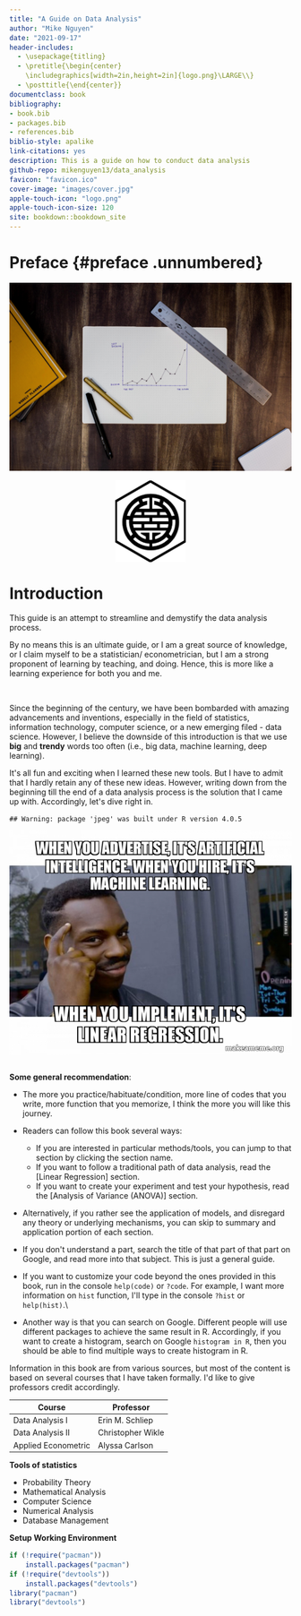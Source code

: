```yaml
---
title: "A Guide on Data Analysis"
author: "Mike Nguyen"
date: "2021-09-17"
header-includes:
  - \usepackage{titling}
  - \pretitle{\begin{center}
    \includegraphics[width=2in,height=2in]{logo.png}\LARGE\\}
  - \posttitle{\end{center}}
documentclass: book
bibliography:
- book.bib
- packages.bib
- references.bib
biblio-style: apalike
link-citations: yes
description: This is a guide on how to conduct data analysis
github-repo: mikenguyen13/data_analysis
favicon: "favicon.ico"
cover-image: "images/cover.jpg"
apple-touch-icon: "logo.png"
apple-touch-icon-size: 120
site: bookdown::bookdown_site
---
```


# Preface {#preface .unnumbered}



<div style = "text-align: center">

![](images/cover.jpg)

</div>

<img src="logo.png" width="25%" style="display: block; margin: auto;" />

# Introduction

This guide is an attempt to streamline and demystify the data analysis process.

By no means this is an ultimate guide, or I am a great source of knowledge, or I claim myself to be a statistician/ econometrician, but I am a strong proponent of learning by teaching, and doing. Hence, this is more like a learning experience for both you and me.

<br>

Since the beginning of the century, we have been bombarded with amazing advancements and inventions, especially in the field of statistics, information technology, computer science, or a new emerging filed - data science. However, I believe the downside of this introduction is that we use **big** and **trendy** words too often (i.e., big data, machine learning, deep learning).

It's all fun and exciting when I learned these new tools. But I have to admit that I hardly retain any of these new ideas. However, writing down from the beginning till the end of a data analysis process is the solution that I came up with. Accordingly, let's dive right in.


```
## Warning: package 'jpeg' was built under R version 4.0.5
```

<img src="images/meme.jpg" width="600" style="display: block; margin: auto;" />

<br>

**Some general recommendation**:

-   The more you practice/habituate/condition, more line of codes that you write, more function that you memorize, I think the more you will like this journey.

-   Readers can follow this book several ways:

    -   If you are interested in particular methods/tools, you can jump to that section by clicking the section name.
    -   If you want to follow a traditional path of data analysis, read the [Linear Regression] section.
    -   If you want to create your experiment and test your hypothesis, read the [Analysis of Variance (ANOVA)] section.

-   Alternatively, if you rather see the application of models, and disregard any theory or underlying mechanisms, you can skip to summary and application portion of each section.

-   If you don't understand a part, search the title of that part of that part on Google, and read more into that subject. This is just a general guide.

-   If you want to customize your code beyond the ones provided in this book, run in the console `help(code)` or `?code`. For example, I want more information on `hist` function, I'll type in the console `?hist` or `help(hist)`.\

-   Another way is that you can search on Google. Different people will use different packages to achieve the same result in R. Accordingly, if you want to create a histogram, search on Google `histogram in R`, then you should be able to find multiple ways to create histogram in R.

Information in this book are from various sources, but most of the content is based on several courses that I have taken formally. I'd like to give professors credit accordingly.

| Course              | Professor         |
|---------------------|-------------------|
| Data Analysis I     | Erin M. Schliep   |
| Data Analysis II    | Christopher Wikle |
| Applied Econometric | Alyssa Carlson    |

**Tools of statistics**

-   Probability Theory
-   Mathematical Analysis
-   Computer Science
-   Numerical Analysis
-   Database Management

**Setup Working Environment**


```r
if (!require("pacman"))
    install.packages("pacman")
if (!require("devtools"))
    install.packages("devtools")
library("pacman")
library("devtools")
```


